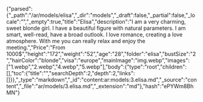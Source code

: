 {"parsed":{"_path":"/ar/models/elisa","_dir":"models","_draft":false,"_partial":false,"_locale":"","_empty":true,"title":"Elisa","description":"I am a very charming, sweet blonde girl. I have a beautiful figure with natural parameters. I am smart, well-read, have a broad outlook. I love romance, creating a love atmosphere. With me you can really relax and enjoy the meeting.","Price":"From 1000$","height":"172","weight":"52","age":"28","folder":"elisa","bustSize":"2","hairColor":"blonde","visa":"europe","mainImage":"img.webp","images":["1.webp","2.webp","4.webp","5.webp"],"body":{"type":"root","children":[],"toc":{"title":"","searchDepth":2,"depth":2,"links":[]}},"_type":"markdown","_id":"content:ar:models:3.elisa.md","_source":"content","_file":"ar/models/3.elisa.md","_extension":"md"},"hash":"ePYWm8BhMN"}